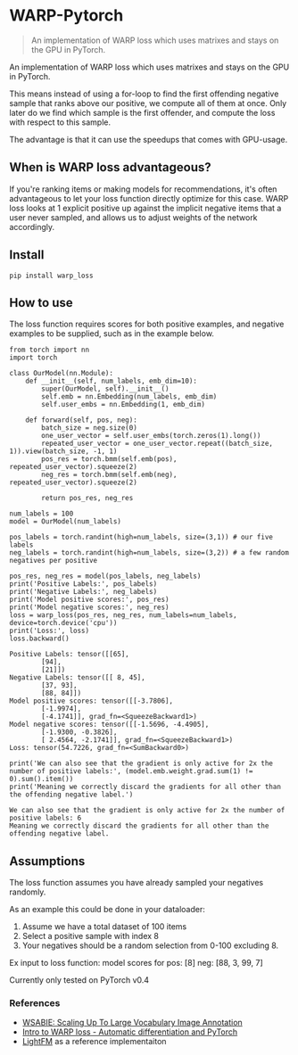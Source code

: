 <!--

#################################################
### THIS FILE WAS AUTOGENERATED! DO NOT EDIT! ###
#################################################
# file to edit: index.ipynb
# command to build the docs after a change: nbdev_build_docs

-->

# WARP-Pytorch

> An implementation of WARP loss which uses matrixes and stays on the GPU in PyTorch.


An implementation of WARP loss which uses matrixes and stays on the GPU in PyTorch.

This means instead of using a for-loop to find the first offending negative sample that ranks above our positive,
we compute all of them at once. Only later do we find which sample is the first offender, and compute the loss with
respect to this sample.

The advantage is that it can use the speedups that comes with GPU-usage. 

## When is WARP loss advantageous?
If you're ranking items or making models for recommendations, it's often advantageous to let your loss function directly
optimize for this case. WARP loss looks at 1 explicit positive up against the implicit negative items that a user never sampled,
and allows us to adjust weights of the network accordingly.


## Install

`pip install warp_loss`

## How to use

The loss function requires scores for both positive examples, and negative examples to be supplied, such as in the example below.
<div class="codecell" markdown="1">
<div class="input_area" markdown="1">

```
from torch import nn
import torch

class OurModel(nn.Module):
    def __init__(self, num_labels, emb_dim=10):
        super(OurModel, self).__init__()
        self.emb = nn.Embedding(num_labels, emb_dim)
        self.user_embs = nn.Embedding(1, emb_dim)

    def forward(self, pos, neg):
        batch_size = neg.size(0)
        one_user_vector = self.user_embs(torch.zeros(1).long())
        repeated_user_vector = one_user_vector.repeat((batch_size, 1)).view(batch_size, -1, 1)
        pos_res = torch.bmm(self.emb(pos), repeated_user_vector).squeeze(2)
        neg_res = torch.bmm(self.emb(neg), repeated_user_vector).squeeze(2)

        return pos_res, neg_res
        
num_labels = 100
model = OurModel(num_labels)
```

</div>

</div>
<div class="codecell" markdown="1">
<div class="input_area" markdown="1">

```
pos_labels = torch.randint(high=num_labels, size=(3,1)) # our five labels
neg_labels = torch.randint(high=num_labels, size=(3,2)) # a few random negatives per positive

pos_res, neg_res = model(pos_labels, neg_labels)
print('Positive Labels:', pos_labels)
print('Negative Labels:', neg_labels)
print('Model positive scores:', pos_res)
print('Model negative scores:', neg_res)
loss = warp_loss(pos_res, neg_res, num_labels=num_labels, device=torch.device('cpu'))
print('Loss:', loss)
loss.backward()
```

</div>
<div class="output_area" markdown="1">

    Positive Labels: tensor([[65],
            [94],
            [21]])
    Negative Labels: tensor([[ 8, 45],
            [37, 93],
            [88, 84]])
    Model positive scores: tensor([[-3.7806],
            [-1.9974],
            [-4.1741]], grad_fn=<SqueezeBackward1>)
    Model negative scores: tensor([[-1.5696, -4.4905],
            [-1.9300, -0.3826],
            [ 2.4564, -2.1741]], grad_fn=<SqueezeBackward1>)
    Loss: tensor(54.7226, grad_fn=<SumBackward0>)


</div>

</div>
<div class="codecell" markdown="1">
<div class="input_area" markdown="1">

```
print('We can also see that the gradient is only active for 2x the number of positive labels:', (model.emb.weight.grad.sum(1) != 0).sum().item())
print('Meaning we correctly discard the gradients for all other than the offending negative label.')
```

</div>
<div class="output_area" markdown="1">

    We can also see that the gradient is only active for 2x the number of positive labels: 6
    Meaning we correctly discard the gradients for all other than the offending negative label.


</div>

</div>

## Assumptions
The loss function assumes you have already sampled your negatives randomly.

As an example this could be done in your dataloader:

1. Assume we have a total dataset of 100 items
2. Select a positive sample with index 8
2. Your negatives should be a random selection from 0-100 excluding 8.

Ex input to loss function: model scores for pos: [8] neg: [88, 3, 99, 7]

Currently only tested on PyTorch v0.4

### References
* [WSABIE: Scaling Up To Large Vocabulary Image Annotation](https://static.googleusercontent.com/media/research.google.com/en//pubs/archive/37180.pdf)
* [Intro to WARP loss - Automatic differentiation and PyTorch](https://medium.com/@gabrieltseng/intro-to-warp-loss-automatic-differentiation-and-pytorch-b6aa5083187a)
* [LightFM](https://github.com/lyst/lightfm) as a reference implementaiton
